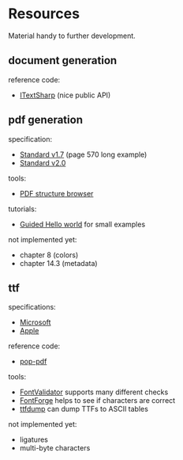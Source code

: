 # Resources

Material handy to further development.

## document generation

reference code:
- [ITextSharp](https://www.mikesdotnetting.com/article/80/create-pdfs-in-asp-net-getting-started-with-itextsharp) (nice public API)

## pdf generation

specification:
- [Standard v1.7](https://www.adobe.com/content/dam/acom/en/devnet/pdf/pdfs/PDF32000_2008.pdf) (page 570 long example)
- [Standard v2.0](https://gitlab.com/famoser/pdf-generator-research/-/blob/master/PDF%202020-2.pdf)
    
tools:
- [PDF structure browser](http://podofo.sourceforge.net/tools.html)

tutorials:
- [Guided Hello world](https://blog.idrsolutions.com/2013/01/understanding-the-pdf-file-format-overview/#helloworld) for small examples

not implemented yet:
- chapter 8 (colors)
- chapter 14.3 (metadata)

## ttf

specifications:
- [Microsoft](https://docs.microsoft.com/en-us/typography/opentype/spec/) 
- [Apple](https://developer.apple.com/fonts/TrueType-Reference-Manual/)

reference code:
- [pop-pdf](https://github.com/popphp/pop-pdf/tree/master/src/Build/Font)

tools:
- [FontValidator](https://github.com/HinTak/Font-Validator/) supports many different checks
- [FontForge](https://fontforge.org/en-US/) helps to see if characters are correct
- [ttfdump](http://manpages.ubuntu.com/manpages/trusty/man1/ttfdump.1.html) can dump TTFs to ASCII tables

not implemented yet:
- ligatures
- multi-byte characters
